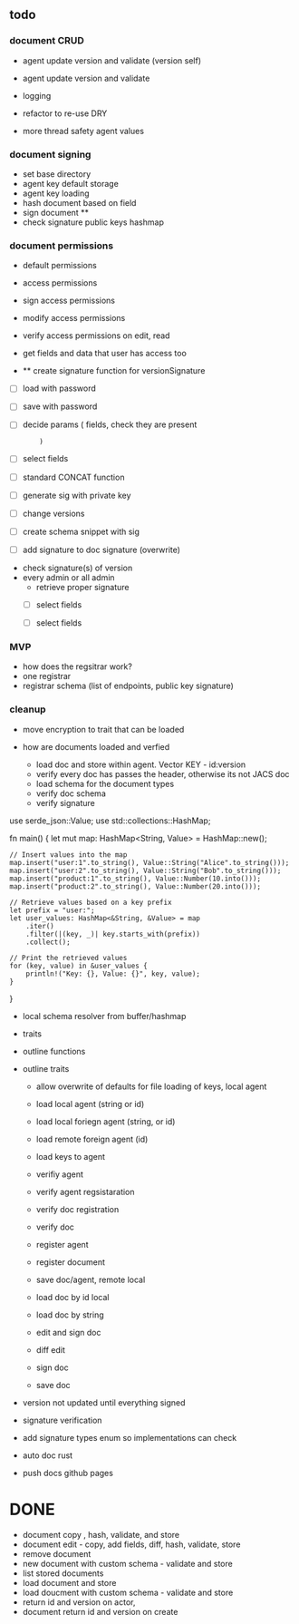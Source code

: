 ## todo

### document CRUD

 - agent update version and validate (version self)
 - agent update version and validate


 - logging
 - refactor to re-use DRY

 - more thread safety agent values

 ### document signing

 - set base directory
 - agent key default storage
 - agent key loading
 - hash document based on field
 - sign document  **
 - check signature public keys hashmap

 ### document permissions

 - default permissions
 - access permissions
 - sign access permissions
 - modify access permissions
 - verify access permissions on edit, read
 - get fields and data that user has access too







 - ** create signature function for versionSignature
  - [ ] load with password
  - [ ] save with password
  - [ ] decide params (
            fields, check they are present

            )
  - [ ] select fields
  - [ ] standard CONCAT function
  - [ ] generate sig with private key
  - [ ] change versions
  - [ ] create schema snippet with sig
  - [ ] add signature to doc signature (overwrite)


 - check signature(s) of version
  - every admin or all admin
     - retrieve proper signature
     - [ ] select fields
     - [ ] select fields



### MVP

 - how does the regsitrar work?
  - one registrar
  - registrar schema (list of endpoints, public key signature)



### cleanup
 - move encryption to trait that can be loaded



 - how are documents loaded and verfied
   - load doc and store within agent. Vector<Value> KEY - id:version
   - verify every doc has passes the header, otherwise its not JACS doc
   - load schema for the document types
   - verify doc schema
   - verify signature


use serde_json::Value;
use std::collections::HashMap;

fn main() {
    let mut map: HashMap<String, Value> = HashMap::new();

    // Insert values into the map
    map.insert("user:1".to_string(), Value::String("Alice".to_string()));
    map.insert("user:2".to_string(), Value::String("Bob".to_string()));
    map.insert("product:1".to_string(), Value::Number(10.into()));
    map.insert("product:2".to_string(), Value::Number(20.into()));

    // Retrieve values based on a key prefix
    let prefix = "user:";
    let user_values: HashMap<&String, &Value> = map
        .iter()
        .filter(|(key, _)| key.starts_with(prefix))
        .collect();

    // Print the retrieved values
    for (key, value) in &user_values {
        println!("Key: {}, Value: {}", key, value);
    }
}


 - local schema resolver from buffer/hashmap
 - traits



 - outline functions
 - outline traits
   - allow overwrite of defaults for file loading of keys, local agent
   - load local agent (string or id)
   - load local foriegn agent (string, or id)
   - load remote foreign agent (id)
   - load keys to agent
   - verifiy agent
   - verify agent regsistaration
   - verify doc registration
   - verify doc
   - register agent
   - register document

   - save doc/agent, remote local
   - load doc by id local
   - load doc by string
   - edit and sign doc
   - diff edit
   - sign doc
   - save doc


 - version not updated until everything signed
 - signature verification
 - add signature types enum so implementations can check
 - auto doc rust
 - push docs github pages


 # DONE
  - document copy , hash, validate, and store
 - document edit - copy, add fields, diff, hash, validate, store
  - remove document
- new document with custom schema - validate and store
 - list stored documents
  - load document and store
 - load doucment with custom schema - validate and store
  - return id and version on actor,
 -  document return id and version on create
